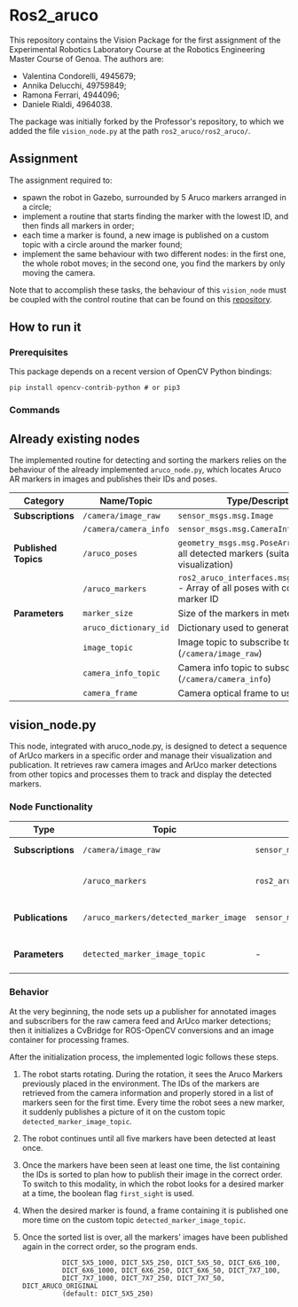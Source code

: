 # Ros2_aruco

This repository contains the Vision Package for the first assignment of the Experimental Robotics Laboratory Course at the Robotics Engineering Master Course of Genoa.
The authors are:
- Valentina Condorelli, 4945679;
- Annika Delucchi, 49759849;
- Ramona Ferrari, 4944096;
- Daniele Rialdi, 4964038.

The package was initially forked by the Professor's repository, to which we added the file `vision_node.py` at the path `ros2_aruco/ros2_aruco/`.

## Assignment
The assignment required to:
- spawn the robot in Gazebo, surrounded by 5 Aruco markers arranged in a circle;
- implement a routine that starts finding the marker with the lowest ID, and then finds all markers in order;
- each time a marker is found, a new image is published on a custom topic with a circle around the marker found;
- implement the same behaviour with two different nodes: in the first one, the whole robot moves; in the second one, you find the markers by only moving the camera.

Note that to accomplish these tasks, the behaviour of this `vision_node` must be coupled with the control routine that can be found on this [repository](https://github.com/danielerialdi/robot_urdf).

## How to run it
### Prerequisites
This package depends on a recent version of OpenCV Python bindings:

```
pip install opencv-contrib-python # or pip3
```
### Commands

## Already existing nodes
The implemented routine for detecting and sorting the markers relies on the behaviour of the already implemented `aruco_node.py`, which locates Aruco AR markers in images and publishes their IDs and poses.

| **Category**        | **Name/Topic**                  | **Type/Description**                                                                          |
|----------------------|---------------------------------|----------------------------------------------------------------------------------------------|
| **Subscriptions**   | `/camera/image_raw`            | `sensor_msgs.msg.Image`                                                                     |
|                      | `/camera/camera_info`         | `sensor_msgs.msg.CameraInfo`                                                                |
| **Published Topics** | `/aruco_poses`                | `geometry_msgs.msg.PoseArray` - Poses of all detected markers (suitable for rviz visualization) |
|                      | `/aruco_markers`              | `ros2_aruco_interfaces.msg.ArucoMarkers` - Array of all poses with corresponding marker ID  |
| **Parameters**       | `marker_size`                 | Size of the markers in meters                                          |
|                      | `aruco_dictionary_id`         | Dictionary used to generate markers                            |
|                      | `image_topic`                 | Image topic to subscribe to (`/camera/image_raw`)                                  |
|                      | `camera_info_topic`           | Camera info topic to subscribe to (`/camera/camera_info`)                         |
|                      | `camera_frame`                | Camera optical frame to use            |



## vision_node.py
This node, integrated with aruco_node.py, is designed to detect a sequence of ArUco markers in a specific order and manage their visualization and publication. It retrieves raw camera images and ArUco marker detections from other topics and processes them to track and display the detected markers.

### Node Functionality
| **Type**          | **Topic**                                | **Message Type**                       | **Description**                                                                 |
|--------------------|------------------------------------------|-----------------------------------------|---------------------------------------------------------------------------------|
| **Subscriptions**  | `/camera/image_raw`                     | `sensor_msgs/Image`                    | Captures the raw image feed from the camera.                                   |
|                    | `/aruco_markers`                        | `ros2_aruco_interfaces/ArucoMarkers`   | Receives the detected ArUco markers, including their IDs and poses, from `aruco_node.py`. |
| **Publications**   | `/aruco_markers/detected_marker_image`   | `sensor_msgs/Image`                    | Publishes an annotated image highlighting the detected ArUco marker to a custom topic for visualization. |
| **Parameters**     | `detected_marker_image_topic`           | -                                       | Specifies the custom topic to publish the detected marker image (default: `aruco_markers/detected_marker_image`). |


### Behavior
At the very beginning, the node sets up a publisher for annotated images and subscribers for the raw camera feed and ArUco marker detections; then it initializes a CvBridge for ROS-OpenCV conversions and an image container for processing frames.

After the initialization process, the implemented logic follows these steps.
1. The robot starts rotating. During the rotation, it sees the Aruco Markers previously placed in the environment. The IDs of the markers are retrieved from the camera information and properly stored in a list of markers seen for the first time. Every time the robot sees a new marker, it suddenly publishes a picture of it on the custom topic  `detected_marker_image_topic`.
2. The robot continues until all five markers have been detected at least once.
3. Once the markers have been seen at least one time, the list containing the IDs is sorted to plan how to publish their image in the correct order. To switch to this modality, in which the robot looks for a desired marker at a time, the boolean flag `first_sight` is used.
4. When the desired marker is found, a frame containing it is published one more time on the custom topic `detected_marker_image_topic`.
5. Once the sorted list is over, all the markers' images have been published again in the correct order, so the program ends. 
 
                 DICT_5X5_1000, DICT_5X5_250, DICT_5X5_50, DICT_6X6_100,
                 DICT_6X6_1000, DICT_6X6_250, DICT_6X6_50, DICT_7X7_100,
                 DICT_7X7_1000, DICT_7X7_250, DICT_7X7_50, DICT_ARUCO_ORIGINAL
                 (default: DICT_5X5_250)
```
